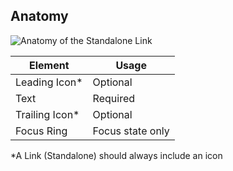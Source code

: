 ## Anatomy

![Anatomy of the Standalone Link](/assets/components/link/link-anatomy.png)

| Element          | Usage                                           |
|------------------|-------------------------------------------------|
| Leading Icon\*             | Optional                      |
| Text         | Required |
| Trailing Icon\*      | Optional       |
| Focus Ring          | Focus state only                                        |

\*A Link (Standalone) should always include an icon
